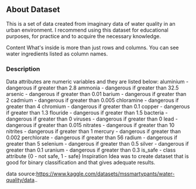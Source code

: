 ## About Dataset


This is a set of data created from imaginary data of water quality in an urban environment. I recommend using this dataset for educational purposes, for practice and to acquire the necessary knowledge.

Content
What's inside is more than just rows and columns. You can see water ingredients listed as column names.

### Description
Data attributes are numeric variables and they are listed below:
aluminium - dangerous if greater than 2.8
ammonia - dangerous if greater than 32.5
arsenic - dangerous if greater than 0.01
barium - dangerous if greater than 2
cadmium - dangerous if greater than 0.005
chloramine - dangerous if greater than 4
chromium - dangerous if greater than 0.1
copper - dangerous if greater than 1.3
flouride - dangerous if greater than 1.5
bacteria - dangerous if greater than 0
viruses - dangerous if greater than 0
lead - dangerous if greater than 0.015
nitrates - dangerous if greater than 10
nitrites - dangerous if greater than 1
mercury - dangerous if greater than 0.002
perchlorate - dangerous if greater than 56
radium - dangerous if greater than 5
selenium - dangerous if greater than 0.5
silver - dangerous if greater than 0.1
uranium - dangerous if greater than 0.3
is_safe - class attribute {0 - not safe, 1 - safe}
Inspiration
Idea was to create dataset that is good for binary classification and that gives adequate results.

data source:https://www.kaggle.com/datasets/mssmartypants/water-quality/data..
